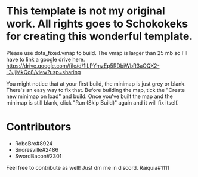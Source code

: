 # This template is not my original work. All rights goes to Schokokeks for creating this wonderful template.
Please use dota_fixed.vmap to build. The vmap is larger than 25 mb so I'll have to link a google drive here.
https://drive.google.com/file/d/1lLPYmzEp5RDbiWbR3aOQX2--3JjMkQc8/view?usp=sharing

You might notice that at your first build, the minimap is just grey or blank. There's an easy way to fix that. Before building the map, tick the "Create new minimap on load" and build. Once you've built the map and the minimap is still blank, click "Run (Skip Build)" again and it will fix itself.


# Contributors
- RoboBro#8924
- Snoresville#2486
- SwordBacon#2301

Feel free to contribute as well! Just dm me in discord. Raiquia#1111

